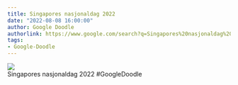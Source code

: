 ```yaml
---
title: Singapores nasjonaldag 2022
date: "2022-08-08 16:00:00"
author: Google Doodle
authorlink: https://www.google.com/search?q=Singapores%20nasjonaldag%202022
tags:
- Google-Doodle
---
```

<img src="https://www.google.com/logos/doodles/2022/singapore-national-day-2022-6753651837109629-l.png" referrerpolicy="no-referrer"><br>Singapores nasjonaldag 2022 #GoogleDoodle